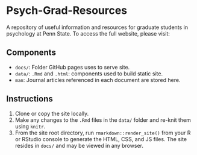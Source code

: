 # Psych-Grad-Resources
A repository of useful information and resources for graduate students in psychology at Penn State. To
access the full website, please visit: 

## Components

- `docs/`: Folder GitHub pages uses to serve site.
- `data/`: `.Rmd` and `.html`: components used to build static site.
- `man`: Journal articles referenced in each document are stored here.

## Instructions

1. Clone or copy the site locally.
2. Make any changes to the `.Rmd` files in the `data/` folder and re-knit them using `knitr`.
3. From the site root directory, run `rmarkdown::render_site()` from your R or RStudio console to generate the HTML, CSS, and JS files. The site resides in `docs/` and may be viewed in any browser.
